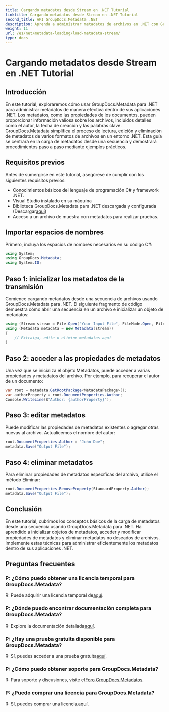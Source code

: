 ```yaml
---
title: Cargando metadatos desde Stream en .NET Tutorial
linktitle: Cargando metadatos desde Stream en .NET Tutorial
second_title: API GroupDocs.Metadata .NET
description: Aprenda a administrar metadatos de archivos en .NET con GroupDocs.Metadata. Guía paso a paso para cargar, editar y eliminar metadatos de transmisiones.
weight: 11
url: /es/net/metadata-loading/load-metadata-stream/
type: docs
---
```

# Cargando metadatos desde Stream en .NET Tutorial

## Introducción
En este tutorial, exploraremos cómo usar GroupDocs.Metadata para .NET para administrar metadatos de manera efectiva dentro de sus aplicaciones .NET. Los metadatos, como las propiedades de los documentos, pueden proporcionar información valiosa sobre los archivos, incluidos detalles como el autor, la fecha de creación y las palabras clave. GroupDocs.Metadata simplifica el proceso de lectura, edición y eliminación de metadatos de varios formatos de archivos en un entorno .NET. Esta guía se centrará en la carga de metadatos desde una secuencia y demostrará procedimientos paso a paso mediante ejemplos prácticos.
## Requisitos previos
Antes de sumergirse en este tutorial, asegúrese de cumplir con los siguientes requisitos previos:
- Conocimientos básicos del lenguaje de programación C# y framework .NET.
- Visual Studio instalado en su máquina
-  Biblioteca GroupDocs.Metadata para .NET descargada y configurada (Descargar[aquí](https://releases.groupdocs.com/metadata/net/))
- Acceso a un archivo de muestra con metadatos para realizar pruebas.

## Importar espacios de nombres
Primero, incluya los espacios de nombres necesarios en su código C#:
```csharp
using System;
using GroupDocs.Metadata;
using System.IO;
```
## Paso 1: inicializar los metadatos de la transmisión
Comience cargando metadatos desde una secuencia de archivos usando GroupDocs.Metadata para .NET. El siguiente fragmento de código demuestra cómo abrir una secuencia en un archivo e inicializar un objeto de metadatos:

```csharp
using (Stream stream = File.Open("Your Input File", FileMode.Open, FileAccess.ReadWrite))
using (Metadata metadata = new Metadata(stream))
{
    // Extraiga, edite o elimine metadatos aquí
}
```
## Paso 2: acceder a las propiedades de metadatos
Una vez que se inicializa el objeto Metadatos, puede acceder a varias propiedades y metadatos del archivo. Por ejemplo, para recuperar el autor de un documento:

```csharp
var root = metadata.GetRootPackage<MetadataPackage>();
var authorProperty = root.DocumentProperties.Author;
Console.WriteLine($"Author: {authorProperty}");
```
## Paso 3: editar metadatos
Puede modificar las propiedades de metadatos existentes o agregar otras nuevas al archivo. Actualicemos el nombre del autor:

```csharp
root.DocumentProperties.Author = "John Doe";
metadata.Save("Output File");
```
## Paso 4: eliminar metadatos
Para eliminar propiedades de metadatos específicas del archivo, utilice el método Eliminar:

```csharp
root.DocumentProperties.RemoveProperty(StandardProperty.Author);
metadata.Save("Output File");
```

## Conclusión
En este tutorial, cubrimos los conceptos básicos de la carga de metadatos desde una secuencia usando GroupDocs.Metadata para .NET. Ha aprendido a inicializar objetos de metadatos, acceder y modificar propiedades de metadatos y eliminar metadatos no deseados de archivos. Implemente estas técnicas para administrar eficientemente los metadatos dentro de sus aplicaciones .NET.

## Preguntas frecuentes
### P: ¿Cómo puedo obtener una licencia temporal para GroupDocs.Metadata?
 R: Puede adquirir una licencia temporal de[aquí](https://purchase.groupdocs.com/temporary-license/).
### P: ¿Dónde puedo encontrar documentación completa para GroupDocs.Metadata?
 R: Explore la documentación detallada[aquí](https://tutorials.groupdocs.com/metadata/net/).
### P: ¿Hay una prueba gratuita disponible para GroupDocs.Metadata?
 R: Sí, puedes acceder a una prueba gratuita[aquí](https://releases.groupdocs.com/).
### P: ¿Cómo puedo obtener soporte para GroupDocs.Metadata?
 R: Para soporte y discusiones, visite el[Foro GroupDocs.Metadatos](https://forum.groupdocs.com/c/metadata/14).
### P: ¿Puedo comprar una licencia para GroupDocs.Metadata?
 R: Sí, puedes comprar una licencia.[aquí](https://purchase.groupdocs.com/buy).
